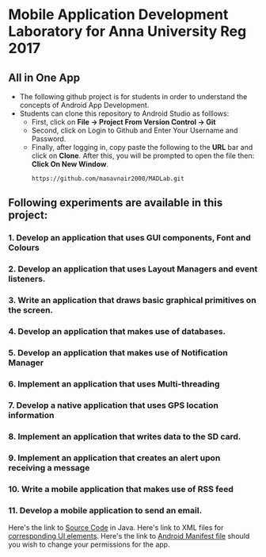 # Mobile Application Development Laboratory for Anna University Reg 2017
## All in One App
* The following github project is for students in order to understand the concepts of Android App Development.
* Students can clone this repository to Android Studio as folllows:
  * First, click on **File -> Project From Version Control -> Git**
  * Second, click on Login to Github and Enter Your Username and Password.
  * Finally, after logging in, copy paste the following to the **URL** bar and click on **Clone**. After this, you will be prompted to open the file then: **Click On New Window**.
      ```
      https://github.com/manavnair2000/MADLab.git
      ```
## Following experiments are available in this project:
### 1. Develop an application that uses GUI components, Font and Colours

### 2. Develop an application that uses Layout Managers and event listeners.

### 3. Write an application that draws basic graphical primitives on the screen.

### 4. Develop an application that makes use of databases.

### 5. Develop an application that makes use of Notification Manager

### 6. Implement an application that uses Multi-threading

### 7. Develop a native application that uses GPS location information

### 8. Implement an application that writes data to the SD card.

### 9. Implement an application that creates an alert upon receiving a message

### 10. Write a mobile application that makes use of RSS feed

### 11. Develop a mobile application to send an email.

Here's the link to [Source Code](https://github.com/manavnair2000/MADLab/tree/master/app/src/main/java/com/example/madexperiments) in Java.
Here's link to XML files for [corresponding UI elements](https://github.com/manavnair2000/MADLab/tree/master/app/src/main/res/layout).
Here's the link to [Android Manifest file](https://github.com/manavnair2000/MADLab/blob/master/app/src/main/AndroidManifest.xml) should you wish to change your permissions for the app.
